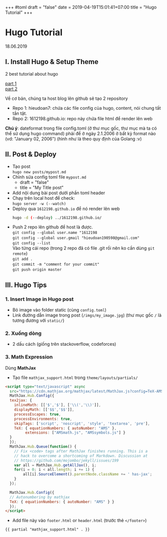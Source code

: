 +++
#toml
draft = "false"
date = 2019-04-19T15:01:41+07:00
title = "Hugo Tutorial"
+++
# Hugo Tutorial
18.06.2019

## I. Install Hugo & Setup Theme 
2 best tutorial about hugo

[part 1](https://www.youtube.com/watch?v=oUjk6wpJn7I)<br/>
[part 2](https://www.youtube.com/watch?v=4W9sVoVYMLo)

Về cơ bản, chúng ta host blog lên github sẽ tạo 2 repository

* Repo 1: hieudoan7: chứa các file config của hugo, content, nói chung tất tần tật.
* Repo 2: 1612198.github.io: repo này chứa file html để render lên web

**Chú ý**: dateformat trong file config.toml (ở thư mục gốc, thư mục mà ta có thể sử dụng hugo command) phải để ở ngày 2.1.2006 ở bất kỳ format nào (vd: "January 02, 2006") (hình như là theo quy định của Golang :v)

  
## II. Post & Deploy
- Tạo post <br/>
  `hugo new posts/mypost.md`
- Chỉnh sửa config toml file `mypost.md`
    + draft = "false"
    + title = "My Title post"
- Add nội dung bài post dưới phần toml header
- Chạy trên local host để check:   <br/>
  `hugo server -w (--watch)`
- Deploy qua `1612198.github.io` để nó render lên web   <br/>
  ```bash
  hugo -d (--deploy) ../1612198.github.io/
  ```
- Push 2 repo lên github để host là được.   <br/>
  `git config --global user.name "1612198`  <br/>
  `git config --global user.gmail "hieudoan190598@gmail.com"`                <br/>
  `git config --list`                         <br/>
  Vào từng cái repo (trong 2 repo đã có file .git rồi nên ko cần dùng `git remote`)     <br/>
  `git add .`           <br/>
  `git commit -m "comment for your commit"`     <br/>
  `git push origin master`


## III. Hugo Tips
### 1. Insert Image in Hugo post
- Bỏ image vào folder static (cùng `config.toml`)
- Link đường dẫn image trong post (`/imgs/my_image.jpg`) (thư mục gốc `/` là tương đương với `static/`)

### 2. Xuống dòng
- 2 dấu cách (giống trên stackoverflow, codeforces)

### 3. Math Expression
Dùng **MathJax**

- Tạo file `mathjax_support.html` trong `theme/layouts/partials/`  
 
```html
<script type="text/javascript" async
  src="https://cdn.mathjax.org/mathjax/latest/MathJax.js?config=TeX-AMS-MML_HTMLorMML">
  MathJax.Hub.Config({
  tex2jax: {
    inlineMath: [['$','$'], ['\\(','\\)']],
    displayMath: [['$$','$$']],
    processEscapes: true,
    processEnvironments: true,
    skipTags: ['script', 'noscript', 'style', 'textarea', 'pre'],
    TeX: { equationNumbers: { autoNumber: "AMS" },
         extensions: ["AMSmath.js", "AMSsymbols.js"] }
  }
  });
  MathJax.Hub.Queue(function() {
    // Fix <code> tags after MathJax finishes running. This is a
    // hack to overcome a shortcoming of Markdown. Discussion at
    // https://github.com/mojombo/jekyll/issues/199
    var all = MathJax.Hub.getAllJax(), i;
    for(i = 0; i < all.length; i += 1) {
        all[i].SourceElement().parentNode.className += ' has-jax';
    }
  });

  MathJax.Hub.Config({
  // Autonumbering by mathjax
  TeX: { equationNumbers: { autoNumber: "AMS" } }
  });
</script>
```
- Add file này vào `footer.html` or `header.html` (trước thẻ `</footer>`)  
  
```html
{{ partial "mathjax_support.html" . }}
```
